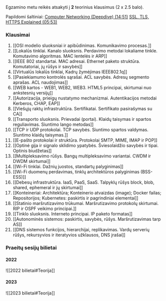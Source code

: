 Egzamino metu reikės atsakyti į **2** teorinius klausimus (2 x 2.5 balo).

Papildomi šaltiniai:
[Computer Networking (Deepdive) (14:51)](https://www.youtube.com/watch?v=6G14NrjekLQ)
[SSL, TLS, HTTPS Explained (05:53)](https://www.youtube.com/watch?v=j9QmMEWmcfo)

### Klausimai
1. [[OSI modelio sluoksniai ir apibūdinimas. Komunikavimo procesas.]]
2. [[Lokalūs tinklai. Kanalo sluoksnis. Perdavimo metodai lokaliame tinkle. Komutavimo algoritmas. MAC lentelės ir ARP]]
3. [[IEEE 802 standartai. MAC adresai. Ethernet paketo struktūra. Komutatoriai, jų rūšys ir savybės]]
4. [[Virtualūs lokalūs tinklai, Kadrų žymėjimas IEEE802.1q]]
5. [[Pasiekiamumo kontrolės sąrašai. ACL savybės. Adresų segmento aprašas. ACL naudojimas]]
6. [[WEB kartos - WEB1, WEB2, WEB3. HTML5 principai, skirtumai nuo ankstesnių versijų]]
7. [[Autorizacija, prieigų nustatymo mechanizmai. Autentikacijos metodai Kerberos, CHAP, EAP]]
8. [[Viešųjų raktų infrastruktūra. Sertifikatai. Sertifikato pasirašymas su CA]]
9. [[Transporto sluoksnis. Prievadai (portai). Klaidų taisymas ir spartos reguliavimas. Siuntimo lango metodas]]
10. [[TCP ir UDP protokolai. TCP savybės. Siuntimo spartos valdymas. Siuntimo klaidų taisymas.]]
11. [[E-pašto protokolai ir struktūra. Protokolai SMTP, MIME, IMAP ir POP]]
12. [[Optinė gija ir signalo sklidimo ypatybės. Šviesolaidžio savybės ir tipai. Optinis biudžetas]]
13. [[Multipleksavimo rūšys. Bangų multipleksavimo variantai. CWDM ir DWDM skirtumai]]
14. [[Wi-Fi tinklai. Dažnių juostos, standartų palyginimas]]
15. [[Wi-Fi duomenų perdavimas, tinklų architektūros palyginimas (BSS-ESS)]]
16. [[Debesų infrastruktūra. IaaS, PaaS, SaaS. Talpyklų rūšys block, blob, shared, ephemeral ir jų skirtumai]]
17. [[Konteineriai: Architektūra; Konteinerio atvaizdas (image); Docker failas; Repositorijos; Kubernetes: paskirtis ir pagrindiniai elementai]]
18. [[Statinio maršrutizavimo trūkumai. Maršrutizavimo protokolų skirtumai. RIP ir OSPF veikimo principai.]]
19. [[Tinklo sluoksnis. Interneto principai. IP paketo formatas]]
20. [[Autonominės sistemos: paskirtis, savybės, rūšys. Maršrutizavimas tarp AS]]
21. [[DNS sistemos funkcijos, hierarchijai, replikavimas. Vardų serverių rūšys, rekursyvios ir iteratyvios užklausos, DNS įrašai]]

### Praeitų sesijų bilietai
#### 2022
![[2022 bilietai#Teorija]]

#### 2023
![[2023 bilietai#Teorija]]